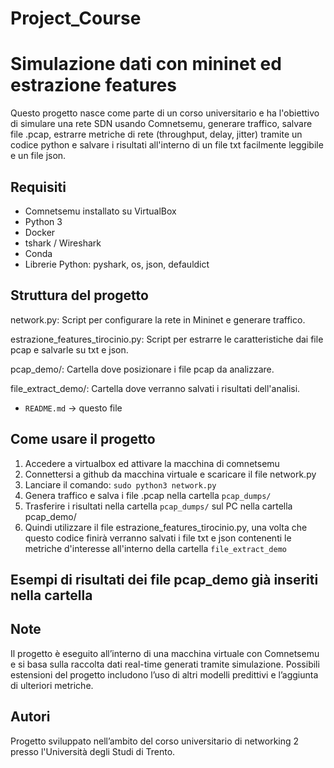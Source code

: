 # Project_Course
Simulazione dati con mininet ed estrazione features
=======

Questo progetto nasce come parte di un corso universitario e ha l'obiettivo di simulare una rete SDN usando Comnetsemu, generare traffico, salvare file .pcap, estrarre metriche di rete (throughput, delay, jitter) tramite un codice python e salvare i risultati all'interno di un file txt facilmente leggibile e un file json.

## Requisiti

- Comnetsemu installato su VirtualBox
- Python 3
- Docker
- tshark / Wireshark
- Conda
- Librerie Python: pyshark, os, json, defauldict 

## Struttura del progetto

network.py: Script per configurare la rete in Mininet e generare traffico.

estrazione_features_tirocinio.py: Script per estrarre le caratteristiche dai file pcap e salvarle su txt e json.

pcap_demo/: Cartella dove posizionare i file pcap da analizzare.

file_extract_demo/: Cartella dove verranno salvati i risultati dell'analisi.

- `README.md` → questo file

## Come usare il progetto
1. Accedere a virtualbox ed attivare la macchina di comnetsemu
2. Connettersi a github da macchina virtuale e scaricare il file network.py
3. Lanciare il comando: `sudo python3 network.py` 
4. Genera traffico e salva i file .pcap nella cartella `pcap_dumps/`
5. Trasferire i risultati nella cartella `pcap_dumps/` sul PC nella cartella pcap_demo/
6. Quindi utilizzare il file estrazione_features_tirocinio.py, una volta che questo codice finirà verranno salvati i file txt e json contenenti le metriche d'interesse all'interno della cartella `file_extract_demo`

## Esempi di risultati dei file pcap_demo già inseriti nella cartella


## Note

Il progetto è eseguito all’interno di una macchina virtuale con Comnetsemu e si basa sulla raccolta dati real-time generati tramite simulazione. Possibili estensioni del progetto includono l’uso di altri modelli predittivi e l’aggiunta di ulteriori metriche.

## Autori

Progetto sviluppato nell’ambito del corso universitario di networking 2 presso l'Università degli Studi di Trento.
